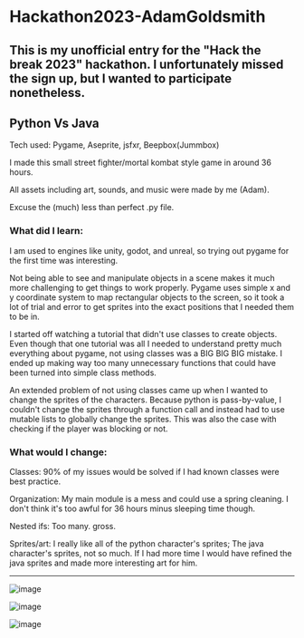 # Hackathon2023-AdamGoldsmith

## This is my unofficial entry for the "Hack the break 2023" hackathon. I unfortunately missed the sign up, but I wanted to participate nonetheless.

## Python Vs Java
Tech used: Pygame, Aseprite, jsfxr, Beepbox(Jummbox)

I made this small street fighter/mortal kombat style game in around 36 hours.

All assets including art, sounds, and music were made by me (Adam).

Excuse the (much) less than perfect .py file.

### What did I learn:
I am used to engines like unity, godot, and unreal, so trying out pygame for the first time was interesting.

Not being able to see and manipulate objects in a scene makes it much more challenging to get things to work properly.
Pygame uses simple x and y coordinate system to map rectangular objects to the screen, so it took a lot of trial and error
to get sprites into the exact positions that I needed them to be in.

I started off watching a tutorial that didn't use classes to create objects. Even though that one tutorial was all I needed to
understand pretty much everything about pygame, not using classes was a BIG BIG BIG mistake. I ended up making way too many unnecessary
functions that could have been turned into simple class methods.

An extended problem of not using classes came up when I wanted to change the sprites of the characters. Because python is pass-by-value,
I couldn't change the sprites through a function call and instead had to use mutable lists to globally change the sprites. This was
also the case with checking if the player was blocking or not.

### What would I change:

Classes: 90% of my issues would be solved if I had known classes were best practice.

Organization: My main module is a mess and could use a spring cleaning. I don't think it's too awful for 36 hours minus sleeping time though.

Nested ifs: Too many. gross. 

Sprites/art: I really like all of the python character's sprites; The java character's sprites, not so much. If I had
more time I would have refined the java sprites and made more interesting art for him.

---

![image](https://user-images.githubusercontent.com/52685070/224569633-48d5b85a-29e5-4516-b73f-6d2b42b01ca2.png)

![image](https://user-images.githubusercontent.com/52685070/224569780-29fd8ed8-7fc4-45cb-a36f-477bc0fc8086.png)

![image](https://user-images.githubusercontent.com/52685070/224569809-87eb7919-9c59-4bb6-a731-6c9ef652eda7.png)


